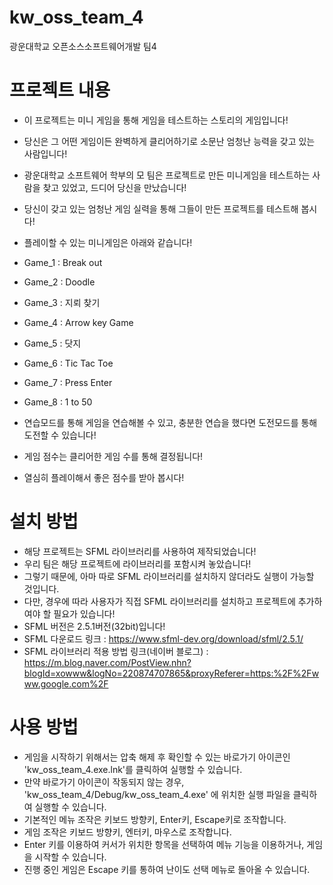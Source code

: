 # kw_oss_team_4
광운대학교
오픈소스소프트웨어개발 팀4

# 프로젝트 내용
 - 이 프로젝트는 미니 게임을 통해 게임을 테스트하는 스토리의 게임입니다!
 - 당신은 그 어떤 게임이든 완벽하게 클리어하기로 소문난 엄청난 능력을 갖고 있는 사람입니다!
 - 광운대학교 소프트웨어 학부의 모 팀은 프로젝트로 만든 미니게임을 테스트하는 사람을 찾고 있었고, 드디어 당신을 만났습니다!
 - 당신이 갖고 있는 엄청난 게임 실력을 통해 그들이 만든 프로젝트를 테스트해 봅시다!
 
 - 플레이할 수 있는 미니게임은 아래와 같습니다!
 - Game_1 : Break out
 - Game_2 : Doodle
 - Game_3 : 지뢰 찾기
 - Game_4 : Arrow key Game
 - Game_5 : 닷지
 - Game_6 : Tic Tac Toe
 - Game_7 : Press Enter
 - Game_8 : 1 to 50
 
 - 연습모드를 통해 게임을 연습해볼 수 있고, 충분한 연습을 했다면 도전모드를 통해 도전할 수 있습니다!
 - 게임 점수는 클리어한 게임 수를 통해 결정됩니다!
 - 열심히 플레이해서 좋은 점수를 받아 봅시다!
 
# 설치 방법
 - 해당 프로젝트는 SFML 라이브러리를 사용하여 제작되었습니다!
 - 우리 팀은 해당 프로젝트에 라이브러리를 포함시켜 놓았습니다!
 - 그렇기 때문에, 아마 따로 SFML 라이브러리를 설치하지 않더라도 실행이 가능할 것입니다.
 - 다만, 경우에 따라 사용자가 직접 SFML 라이브러리를 설치하고 프로젝트에 추가하여야 할 필요가 있습니다!
 - SFML 버전은 2.5.1버전(32bit)입니다!
 - SFML 다운로드 링크 : https://www.sfml-dev.org/download/sfml/2.5.1/
 - SFML 라이브러리 적용 방법 링크(네이버 블로그) : https://m.blog.naver.com/PostView.nhn?blogId=xowww&logNo=220874707865&proxyReferer=https:%2F%2Fwww.google.com%2F
 
# 사용 방법
 - 게임을 시작하기 위해서는 압축 해제 후 확인할 수 있는 바로가기 아이콘인 'kw_oss_team_4.exe.lnk'를 클릭하여 실행할 수 있습니다.
 - 만약 바로가기 아이콘이 작동되지 않는 경우, 'kw_oss_team_4/Debug/kw_oss_team_4.exe' 에 위치한 실행 파일을 클릭하여 실행할 수 있습니다.
 - 기본적인 메뉴 조작은 키보드 방향키, Enter키, Escape키로 조작합니다.
 - 게임 조작은 키보드 방향키, 엔터키, 마우스로 조작합니다.
 - Enter 키를 이용하여 커서가 위치한 항목을 선택하여 메뉴 기능을 이용하거나, 게임을 시작할 수 있습니다.
 - 진행 중인 게임은 Escape 키를 통하여 난이도 선택 메뉴로 돌아올 수 있습니다.
